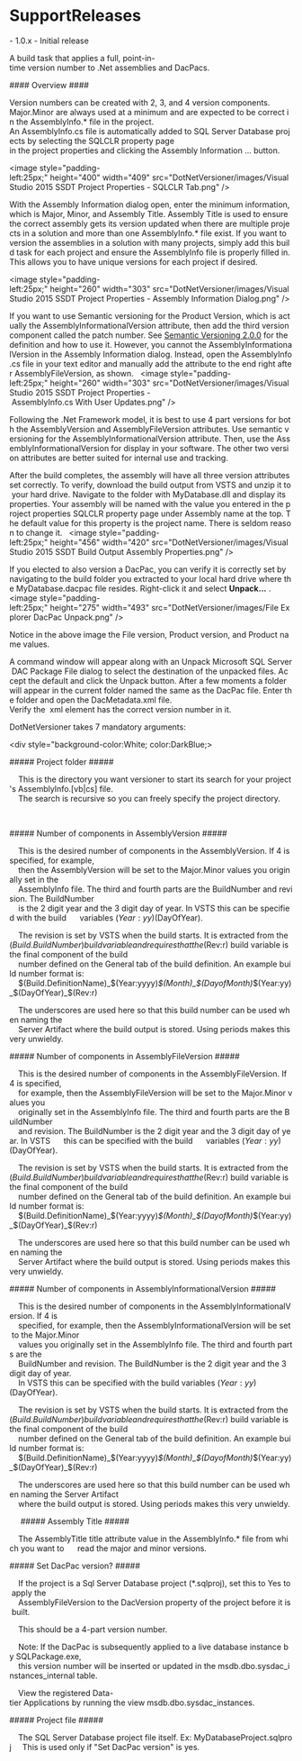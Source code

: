 # SupportReleases
 
- 1.0.x - Initial release
 
 
A build task that applies a full, point-in-time version number to .Net assemblies and DacPacs.
 
#### Overview ####
 
Version numbers can be created with 2, 3, and 4 version components.  
Major.Minor are always used at a minimum and are expected to be correct in the AssemblyInfo.* file in the project. 
An AssemblyInfo.cs file is automatically added to SQL Server Database projects by selecting the SQLCLR property page 
in the project properties and clicking the Assembly Information ... button.
 
<image style="padding-left:25px;" height="400" width="409" src="DotNetVersioner/images/Visual Studio 2015 SSDT Project Properties - SQLCLR Tab.png" />
 
With the Assembly Information dialog open, enter the minimum information, which is Major, Minor, and Assembly Title. Assembly Title is used to ensure the correct assembly gets its version updated when there are multiple projects in a solution and more than one AssemblyInfo.* file exist. If you want to version the assemblies in a solution with many projects, simply add this build task for each project and ensure the AssemblyInfo file is properly filled in. This allows you to have unique versions for each project if desired.  
 
<image style="padding-left:25px;" height="260" width="303" src="DotNetVersioner/images/Visual Studio 2015 SSDT Project Properties - Assembly Information Dialog.png" />
 
If you want to use Semantic versioning for the Product Version, which is actually the AssemblyInformationalVersion attribute, then add the third version component called the patch number. See [Semantic Versioning 2.0.0](http://semver.org/) for the definition and how to use it. However, you cannot the AssemblyInformationalVersion in the Assembly Information dialog. Instead, open the AssemblyInfo.cs file in your text editor and manually add the attribute to the end right after AssemblyFileVersion, as shown.  
<image style="padding-left:25px;" height="260" width="303" src="DotNetVersioner/images/Visual Studio 2015 SSDT Project Properties - AssemblyInfo.cs With User Updates.png" />
 
 
 
Following the .Net Framework model, it is best to use 4 part versions for both the AssemblyVersion and AssemblyFileVersion attributes. Use semantic versioning for the AssemblyInformationalVersion attribute. Then, use the AssemblyInformationalVersion for display in your software. The other two version attributes are better suited for internal use and tracking.  
 
After the build completes, the assembly will have all three version attributes set correctly. To verify, download the build output from VSTS and unzip it to your hard drive. Navigate to the folder with MyDatabase.dll and display its properties. Your assembly will be named with the value you entered in the project properties SQLCLR property page under Assembly name at the top. The default value for this property is the project name. There is seldom reason to change it.  
<image style="padding-left:25px;" height="456" width="420" src="DotNetVersioner/images/Visual Studio 2015 SSDT Build Output Assembly Properties.png" />
 
If you elected to also version a DacPac, you can verify it is correctly set by navigating to the build folder you extracted to your local hard drive where the MyDatabase.dacpac file resides. Right-click it and select <b>Unpack...</b> .  
<image style="padding-left:25px;" height="275" width="493" src="DotNetVersioner/images/File Explorer DacPac Unpack.png" />  
 
Notice in the above image the File version, Product version, and Product name values.  
 
A command window will appear along with an Unpack Microsoft SQL Server DAC Package File dialog to select the destination of the unpacked files. Accept the default and click the Unpack button. After a few moments a folder will appear in the current folder named the same as the DacPac file. Enter the folder and open the DacMetadata.xml file. 
Verify the <DacVersion> xml element has the correct version number in it.  
 
 
 
 
 
DotNetVersioner takes 7 mandatory arguments:
 
<div style="background-color:White; color:DarkBlue;>
 
##### Project folder #####
 
 
 
    This is the directory you want versioner to start its search for your project's AssemblyInfo.[vb|cs] file. 
    The search is recursive so you can freely specify the project directory.
 
   

##### Number of components in AssemblyVersion #####
 
 
    This is the desired number of components in the AssemblyVersion. If 4 is specified, for example, 
    then the AssemblyVersion will be set to the Major.Minor values you originally set in the 
    AssemblyInfo file. The third and fourth parts are the BuildNumber and revision. The BuildNumber 
    is the 2 digit year and the 3 digit day of year. In VSTS this can be specified with the build 
    variables $(Year:yy)$(DayOfYear).
 
    The revision is set by VSTS when the build starts. It is extracted from the $(Build.BuildNumber) 
    build variable and requires that the $(Rev:r) build variable is the final component of the build 
    number defined on the General tab of the build definition. An example build number format is:
 
    $(Build.DefinitionName)_$(Year:yyyy)_$(Month)_$(DayofMonth)_$(Year:yy)_$(DayOfYear)_$(Rev:r)
 
    The underscores are used here so that this build number can be used when naming the 
    Server Artifact where the build output is stored. Using periods makes this very unwieldy.
 
 

##### Number of components in AssemblyFileVersion #####
 
 
 
    This is the desired number of components in the AssemblyFileVersion. If 4 is specified, 
    for example, then the AssemblyFileVersion will be set to the Major.Minor values you 
    originally set in the AssemblyInfo file. The third and fourth parts are the BuildNumber 
    and revision. The BuildNumber is the 2 digit year and the 3 digit day of year. In VSTS 
    this can be specified with the build 
    variables $(Year:yy)$(DayOfYear).
 
    The revision is set by VSTS when the build starts. It is extracted from the $(Build.BuildNumber) 
    build variable and requires that the $(Rev:r) build variable is the final component of the build 
    number defined on the General tab of the build definition. An example build number format is:
 
    $(Build.DefinitionName)_$(Year:yyyy)_$(Month)_$(DayofMonth)_$(Year:yy)_$(DayOfYear)_$(Rev:r)
 
    The underscores are used here so that this build number can be used when naming the 
    Server Artifact where the build output is stored. Using periods makes this very unwieldy.
 
 

##### Number of components in AssemblyInformationalVersion #####
 
 
 
    This is the desired number of components in the AssemblyInformationalVersion. If 4 is 
    specified, for example, then the AssemblyInformationalVersion will be set to the Major.Minor 
    values you originally set in the AssemblyInfo file. The third and fourth parts are the 
    BuildNumber and revision. The BuildNumber is the 2 digit year and the 3 digit day of year. 
    In VSTS this can be specified with the build variables $(Year:yy)$(DayOfYear).
 
    The revision is set by VSTS when the build starts. It is extracted from the $(Build.BuildNumber) 
    build variable and requires that the $(Rev:r) build variable is the final component of the build 
    number defined on the General tab of the build definition. An example build number format is:
 
    $(Build.DefinitionName)_$(Year:yyyy)_$(Month)_$(DayofMonth)_$(Year:yy)_$(DayOfYear)_$(Rev:r)
 
    The underscores are used here so that this build number can be used when naming the Server Artifact 
    where the build output is stored. Using periods makes this very unwieldy.
 
 
 
    
##### Assembly Title #####
 
 
 
    The AssemblyTitle title attribute value in the AssemblyInfo.* file from which you want to 
    read the major and minor versions.
 
 

##### Set DacPac version? #####
 
 
 
    If the project is a Sql Server Database project (*.sqlproj), set this to Yes to apply the 
    AssemblyFileVersion to the DacVersion property of the project before it is built.
 
    This should be a 4-part version number.
 
    Note: If the DacPac is subsequently applied to a live database instance by SQLPackage.exe, 
    this version number will be inserted or updated in the msdb.dbo.sysdac_instances_internal table.
 
    View the registered Data-tier Applications by running the view msdb.dbo.sysdac_instances.
 
 

##### Project file #####
 
 
 
    The SQL Server Database project file itself. Ex: MyDatabaseProject.sqlproj
    This is used only if "Set DacPac version" is yes.

</div>
